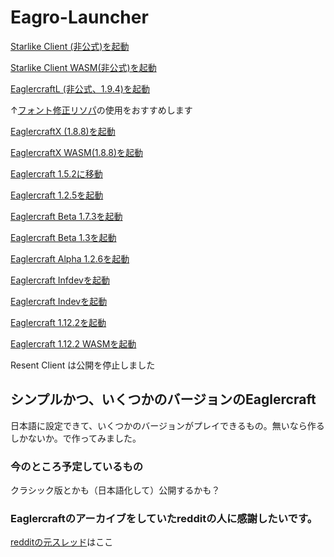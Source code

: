 ﻿# Eagro-Launcher

[Starlike Client (非公式)を起動](https://magurock.github.io/Eagro-Launcher/SL/)

[Starlike Client WASM(非公式)を起動](https://magurock.github.io/Eagro-Launcher/SL/wasm.html)

[EaglercraftL (非公式、1.9.4)を起動](https://magurock.github.io/Eagro-Launcher/1.9/)

↑[フォント修正リソパ](https://magurock.github.io/EaglerFontFix/)の使用をおすすめします

[EaglercraftX (1.8.8)を起動](https://magurock.github.io/Eagro-Launcher/1.8/)

[EaglercraftX WASM(1.8.8)を起動](https://magurock.github.io/Eagro-Launcher/1.8/wasm.html)

[Eaglercraft 1.5.2に移動](https://magurock.github.io/Eaglercraft-for-Japan/)

[Eaglercraft 1.2.5を起動](https://magurock.github.io/Eagro-Launcher/1.2/)

[Eaglercraft Beta 1.7.3を起動](https://magurock.github.io/Eagro-Launcher/B1.7/)

[Eaglercraft Beta 1.3を起動](https://magurock.github.io/Eagro-Launcher/B1.3/)

[Eaglercraft Alpha 1.2.6を起動](https://magurock.github.io/Eagro-Launcher/A1.2/)

[Eaglercraft Infdevを起動](https://magurock.github.io/Eagro-Launcher/Inf/)

[Eaglercraft Indevを起動](https://magurock.github.io/Eagro-Launcher/ind/)

[Eaglercraft 1.12.2を起動](https://magurock.github.io/Eagro-Launcher/1.12/)

[Eaglercraft 1.12.2 WASMを起動](https://magurock.github.io/Eagro-Launcher/1.12/wasm.html)

Resent Client は公開を停止しました

## シンプルかつ、いくつかのバージョンのEaglercraft

日本語に設定できて、いくつかのバージョンがプレイできるもの。無いなら作るしかないか。で作ってみました。

### 今のところ予定しているもの

クラシック版とかも（日本語化して）公開するかも？

### Eaglercraftのアーカイブをしていたredditの人に感謝したいです。
[redditの元スレッド](https://www.reddit.com/r/eaglercraft/comments/1btl7w9/the_ultimate_eaglercraft_archive/)はここ
